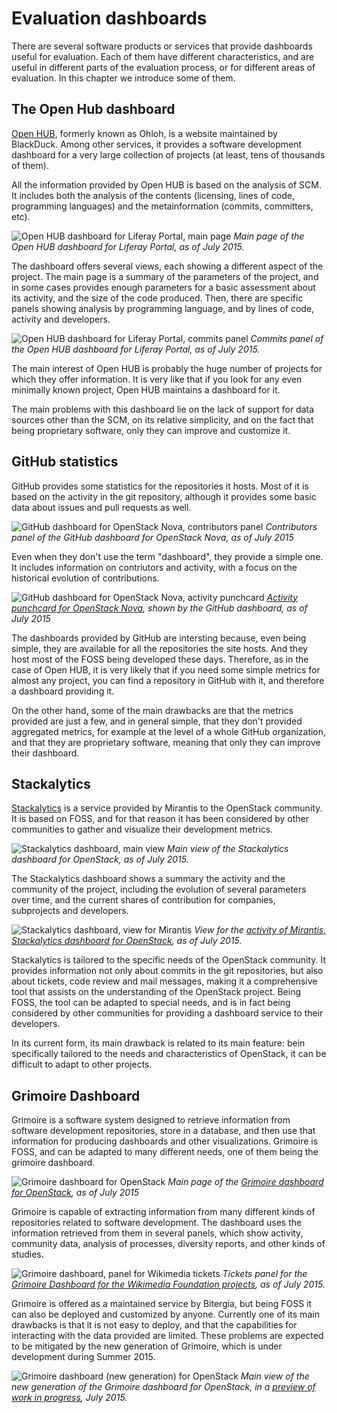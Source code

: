 # Evaluation dashboards

There are several software products or services that provide dashboards useful for evaluation. Each of them have different characteristics, and are useful in different parts of the evaluation process, or for different areas of evaluation. In this chapter we introduce some of them.

## The Open Hub dashboard

[Open HUB](http://openhub.net), formerly known as Ohloh, is a website maintained by BlackDuck. Among other services, it provides a software development dashboard for a very large collection of projects (at least, tens of thousands of them).

All the information provided by Open HUB is based on the analysis of SCM. It includes both the analysis of the contents (licensing, lines of code, programming languages) and the metainformation (commits, committers, etc).

![Open HUB dashboard for Liferay Portal, main page](openhub-liferay.png)
*Main page of the Open HUB dashboard for Liferay Portal, as of July 2015.*

The dashboard offers several views, each showing a different aspect of the project. The main page is a summary of the parameters of the project, and in some cases provides enough parameters for a basic assessment about its activity, and the size of the code produced. Then, there are specific panels showing analysis by programming language, and by lines of code, activity and developers.

![Open HUB dashboard for Liferay Portal, commits panel](openhub-liferay-commits.png)
*Commits panel of the Open HUB dashboard for Liferay Portal, as of July 2015.*

The main interest of Open HUB is probably the huge number of projects for which they offer information. It is very like that if you look for any even minimally known project, Open HUB maintains a dashboard for it.

The main problems with this dashboard lie on the lack of support for data sources other than the SCM, on its relative simplicity, and on the fact that being proprietary software, only they can improve and customize it.

## GitHub statistics

GitHub provides some statistics for the repositories it hosts. Most of it is based on the activity in the git repository, although it provides some basic data about issues and pull requests as well.

![GitHub dashboard for OpenStack Nova, contributors panel](github-contributors.png)
*Contributors panel of the GitHub dashboard for OpenStack Nova, as of July 2015*

Even when they don't use the term "dashboard", they provide a simple one. It includes information on contriutors and activity, with a focus on the historical evolution of contributions.

![GitHub dashboard for OpenStack Nova, activity punchcard](github-punchcard.png)
*[Activity punchcard for OpenStack Nova](https://github.com/openstack/nova/graphs/punch-card), shown by the GitHub dashboard, as of July 2015*

The dashboards provided by GitHub are intersting because, even being simple, they are available for all the repositories the site hosts. And they host most of the FOSS being developed these days. Therefore, as in the case of Open HUB, it is very likely that if you need some simple metrics for almost any project, you can find a repository in GitHub with it, and therefore a dashboard providing it.

On the other hand, some of the main drawbacks are that the metrics provided are just a few, and in general simple, that they don't provided aggregated metrics, for example at the level of a whole GitHub organization, and that they are proprietary software, meaning that only they can improve their dashboard.

## Stackalytics

[Stackalytics](http://mirantis.com) is a service provided by Mirantis to the OpenStack community. It is based on FOSS, and for that reason it has been considered by other communities to gather and visualize their development metrics.

![Stackalytics dashboard, main view](stackalitics-main.png)
*Main view of the Stackalytics dashboard for OpenStack, as of July 2015.*

The Stackalytics dashboard shows a summary the activity and the community of the project, including the evolution of several parameters over time, and the current shares of contribution for companies, subprojects and developers.

![Stackalytics dashboard, view for Mirantis](stackalytics-mirantis.png)
*View for the [activity of Mirantis, Stackalytics dashboard for OpenStack](http://stackalytics.com/?company=mirantis), as of July 2015.*

Stackalytics is tailored to the specific needs of the OpenStack community. It provides information not only about commits in the git repositories, but also about tickets, code review and mail messages, making it a comprehensive tool that assists on the understanding of the OpenStack project. Being FOSS, the tool can be adapted to special needs, and is in fact being considered by other communities for providing a dashboard service to their developers.

In its current form, its main drawback is related to its main feature: bein specifically tailored to the needs and characteristics of OpenStack, it can be difficult to adapt to other projects.


## Grimoire Dashboard

Grimoire is a software system designed to retrieve information from software development repositories, store in a database, and then use that information for producing dashboards and other visualizations. Grimoire is FOSS, and can be adapted to many different needs, one of them being the grimoire dashboard.

![Grimoire dashboard for OpenStack](grimoire-openstack.png)
*Main page of the [Grimoire dashboard for OpenStack](http://activity.openstack.org), as of July 2015*

Grimoire is capable of extracting information from many different kinds of repositories related to software development. The dashboard uses the information retrieved from them in several panels, which show activity, community data, analysis of processes, diversity reports, and other kinds of studies. 

![Grimoire dashboard, panel for Wikimedia tickets](grimoire-tickets.png)
*Tickets panel for the [Grimoire Dashboard for the Wikimedia Foundation projects](http://korma.wmflabs.org), as of July 2015.*

Grimoire is offered as a maintained service by Bitergia, but being FOSS it can also be deployed and customized by anyone. Currently one of its main drawbacks is that it is not easy to deploy, and that the capabilities for interacting with the data provided are limited. These problems are expected to be mitigated by the new generation of Grimoire, which is under development during Summer 2015.

![Grimoire dashboard (new generation) for OpenStack](grimoireng-openstack.png)
*Main view of the new generation of the Grimoire dashboard for OpenStack, in a [preview of work in progress](https://projects.bitergia.com/previews/ng/), July 2015.*